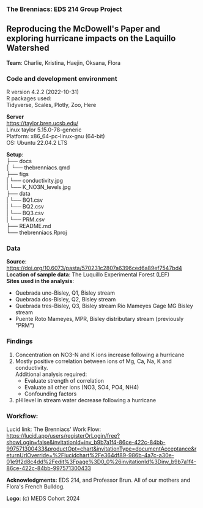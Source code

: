 ### The Brenniacs: EDS 214 Group Project <br> 
## Reproducing the McDowell's Paper and exploring hurricane impacts on the Laquillo Watershed  <br> 

**Team**: Charlie, Kristina, Haejin, Oksana, Flora  <br> 

### Code and development environment  <br> 
R version 4.2.2 (2022-10-31) <br> 
R packages used: <br> 
  Tidyverse, Scales, Plotly, Zoo, Here <br> 

**Server**   <br> 
  https://taylor.bren.ucsb.edu/ <br> 
  Linux taylor 5.15.0-78-generic <br> 
  Platform: x86_64-pc-linux-gnu (64-bit) <br> 
  OS: Ubuntu 22.04.2 LTS <br> 
  
**Setup**: <br> 
├── docs <br> 
│   └── thebrenniacs.qmd <br> 
├──  figs <br> 
|   └──  conductivity.jpg <br> 
|   └──  K_NO3N_levels.jpg <br> 
├── data <br> 
|  └──  BQ1.csv <br> 
|  └──  BQ2.csv <br> 
|  └──  BQ3.csv <br> 
|  └──  PRM.csv <br> 
├── README.md <br> 
└── thebrenniacs.Rproj <br> 
  
### Data
**Source**: https://doi.org/10.6073/pasta/570231c2807a6396ced6a89ef7547bd4 <br> 
**Location of sample data**: The Luquillo Experimental Forest (LEF) <br> 
**Sites used in the analysis**:
* Quebrada uno-Bisley, Q1, Bisley stream
* Quebrada dos-Bisley, Q2, Bisley stream
* Quebrada tres-Bisley, Q3, Bisley stream  Rio Mameyes Gage  MG Bisley stream
* Puente Roto Mameyes, MPR, Bisley distributary stream (previously "PRM")

### Findings
1. Concentration on NO3-N and K ions increase following a hurricane <br> 
2. Mostly positive correlation between ions of Mg, Ca, Na, K and conductivity.<br> 
   Additional analysis required:
   - Evaluate strength of correlation
   - Evaluate all other ions (NO3, SO4, PO4, NH4)  
   - Confounding factors
3. pH level in stream water decrease following a hurricane

### Workflow:  <br> 
Lucid link: The Brenniacs’ Work Flow:  <br> https://lucid.app/users/registerOrLogin/free?showLogin=false&invitationId=inv_b9b7a1f4-86ce-422c-84bb-997571300433&productOpt=chart&invitationType=documentAcceptance&returnUrlOverride=%2Flucidchart%2Fe364df89-986b-4a7c-a30e-01e9f2d8c4dd%2Fedit%3Fpage%3D0_0%26invitationId%3Dinv_b9b7a1f4-86ce-422c-84bb-997571300433 <br> 

**Acknowledgments:** EDS 214, and Professor Brun. All of our mothers and Flora's French Bulldog.

**Logo**: (c) MEDS Cohort 2024
